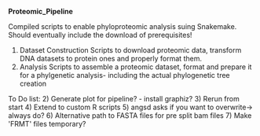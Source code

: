 **Proteomic_Pipeline**

Compiled scripts to enable phyloproteomic analysis suing Snakemake. Should eventually include the download of prerequisites!
1) Dataset Construction 
   Scripts to download proteomic data, transform DNA datasets to protein ones and properly format them.
2) Analysis
   Scripts to assemble a proteomic dataset, format and prepare it for a phylgenetic analysis- including the actual phylogenetic tree creation
   
   
   
To Do list:
   2) Generate plot for pipeline? - install graphiz?
   3) Rerun from start
   4) Extend to custom R scripts
   5) angsd asks if you want to overwrite-> always do?
   6) Alternative path to FASTA files for pre split bam files
   7) Make 'FRMT' files temporary? 
